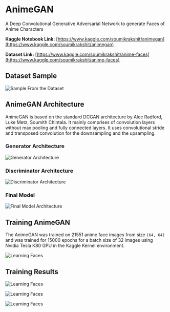 # AnimeGAN
A Deep Convolutional Generative Adversarial Network to generate Faces of Anime Characters

**Kaggle Notebook Link:** [https://www.kaggle.com/soumikrakshit/animegan](https://www.kaggle.com/soumikrakshit/animegan)

**Dataset Link:** [https://www.kaggle.com/soumikrakshit/anime-faces](https://www.kaggle.com/soumikrakshit/anime-faces)

## Dataset Sample
![Sample From the Dataset](./images/dataset-sample.png)

## AnimeGAN Architecture

AnimeGAN is based on the standard DCGAN architecture by Alec Radford, Luke Metz, Soumith Chintala. It mainly comprises of convolution layers without max pooling and fully connected layers. It uses convolutional stride and transposed convolution for the downsampling and the upsampling.

### Generator Architecture

![Generator Architecture](./images/generator.svg)

### Discriminator Architecture

![Discriminator Architecture](./images/discriminator.svg)

### Final Model

![Final Model Architecture](./images/gan.svg)

## Training AnimeGAN

The AnimeGAN was trained on 21551 anime face images from size `(64, 64)` and was trained for 15000 epochs for a batch size of 32 images using Nvidia Tesla K80 GPU in the Kaggle Kernel environment.

![Learning Faces](./images/training_process.gif)

## Training Results

![Learning Faces](./images/generator_loss.png)

![Learning Faces](./images/discriminator_loss.png)

![Learning Faces](./images/smaple_output.png)
